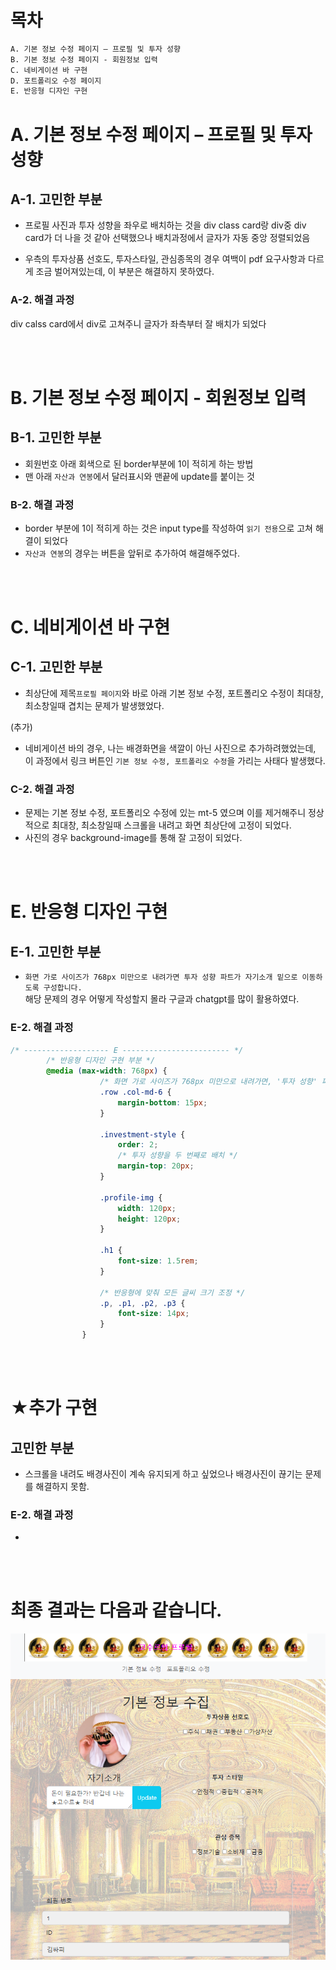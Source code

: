 # 목차

```md
A. 기본 정보 수정 페이지 – 프로필 및 투자 성향
B. 기본 정보 수정 페이지 - 회원정보 입력
C. 네비게이션 바 구현
D. 포트폴리오 수정 페이지
E. 반응형 디자인 구현
```

# A. 기본 정보 수정 페이지 – 프로필 및 투자 성향
## A-1. 고민한 부분
- 프로필 사진과 투자 성향을 좌우로 배치하는 것을 div class card랑 div중 div card가 더 나을 것 같아 선택했으나 배치과정에서 글자가 자동 중앙 정렬되었음 <br>

- 우측의 투자상품 선호도, 투자스타일, 관심종목의 경우 여백이 pdf 요구사항과 다르게 조금 벌어져있는데, 이 부분은 해결하지 못하였다.

### A-2. 해결 과정
div calss card에서 div로 고쳐주니 글자가 좌측부터 잘 배치가 되었다

<br><br>

# B. 기본 정보 수정 페이지 - 회원정보 입력
## B-1. 고민한 부분
- 회원번호 아래 회색으로 된 border부분에 1이 적히게 하는 방법
- 맨 아래 `자산과 연봉`에서 달러표시와 맨끝에 update를 붙이는 것

### B-2. 해결 과정
- border 부분에 1이 적히게 하는 것은 input type를 작성하여 `읽기 전용`으로 고쳐 해결이 되었다
- `자산과 연봉`의 경우는 버튼을 앞뒤로 추가하여 해결해주었다.

<br><br>

# C. 네비게이션 바 구현
## C-1. 고민한 부분
- 최상단에 제목`프로필 페이지`와 바로 아래 기본 정보 수정, 포트폴리오 수정이 최대창, 최소창일때 겹치는 문제가 발생했었다. <br>

(추가)
- 네비게이션 바의 경우, 나는 배경화면을 색깔이 아닌 사진으로 추가하려했었는데, 이 과정에서 링크 버튼인 `기본 정보 수정, 포트폴리오 수정`을 가리는 사태다 발생했다.

### C-2. 해결 과정
- 문제는 기본 정보 수정, 포트폴리오 수정에 있는 mt-5 였으며 이를 제거해주니 정상적으로 최대창, 최소창일때 스크롤을 내려고 화면 최상단에 고정이 되었다. <br>
- 사진의 경우 background-image를 통해 잘 고정이 되었다.

<br><br>

# E. 반응형 디자인 구현
## E-1. 고민한 부분
- `화면 가로 사이즈가 768px 미만으로 내려가면 투자 성향 파트가 자기소개 밑으로 이동하도록 구성합니다.` <br>
해당 문제의 경우 어떻게 작성할지 몰라 구글과 chatgpt를 많이 활용하였다.


### E-2. 해결 과정
```css
/* ------------------- E ------------------------ */
        /* 반응형 디자인 구현 부분 */
        @media (max-width: 768px) {
                    /* 화면 가로 사이즈가 768px 미만으로 내려가면, '투자 성향' 파트가 '자기소개' 아래로 이동 */
                    .row .col-md-6 {
                        margin-bottom: 15px;
                    }

                    .investment-style {
                        order: 2;
                        /* 투자 성향을 두 번째로 배치 */
                        margin-top: 20px;
                    }

                    .profile-img {
                        width: 120px;
                        height: 120px;
                    }

                    .h1 {
                        font-size: 1.5rem;
                    }

                    /* 반응형에 맞춰 모든 글씨 크기 조정 */
                    .p, .p1, .p2, .p3 {
                        font-size: 14px;
                    }
                }
```

<br><br>


# ★추가 구현
## 고민한 부분
- 스크롤을 내려도 배경사진이 계속 유지되게 하고 싶었으나 배경사진이 끊기는 문제를 해결하지 못함.

### E-2. 해결 과정
-

<br><br>

# 최종 결과는 다음과 같습니다.
![Final Image](final.png)
